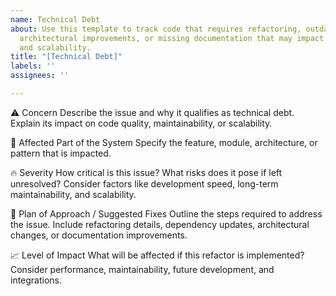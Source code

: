 ```yaml
---
name: Technical Debt
about: Use this template to track code that requires refactoring, outdated dependencies,
  architectural improvements, or missing documentation that may impact maintainability
  and scalability.
title: "[Technical Debt]"
labels: ''
assignees: ''

---
```


⚠️ Concern
Describe the issue and why it qualifies as technical debt. Explain its impact on code quality, maintainability, or scalability.

📌 Affected Part of the System
Specify the feature, module, architecture, or pattern that is impacted.

🔥 Severity
How critical is this issue? What risks does it pose if left unresolved? Consider factors like development speed, long-term maintainability, and scalability.

📝 Plan of Approach / Suggested Fixes
Outline the steps required to address the issue. Include refactoring details, dependency updates, architectural changes, or documentation improvements.

📈 Level of Impact
What will be affected if this refactor is implemented? Consider performance, maintainability, future development, and integrations.
